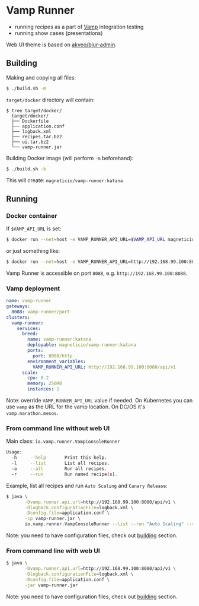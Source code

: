 # Vamp Runner

- running recipes as a part of [Vamp](https://github.com/magneticio/vamp) integration testing
- running show cases (presentations)

Web UI theme is based on [akveo/blur-admin](https://github.com/akveo/blur-admin).

## Building

Making and copying all files:

```sh
$ ./build.sh -m
```

`target/docker` directory will contain:

```
$ tree target/docker/
  target/docker/
  ├── Dockerfile
  ├── application.conf
  ├── logback.xml
  ├── recipes.tar.bz2
  ├── ui.tar.bz2
  └── vamp-runner.jar
```

Building Docker image (will perform `-m` beforehand):

```sh
$ ./build.sh -b
```

This will create: `magneticio/vamp-runner:katana`

## Running

### Docker container

If `$VAMP_API_URL` is set:

```sh
$ docker run --net=host -e VAMP_RUNNER_API_URL=$VAMP_API_URL magneticio/vamp-runner:katana
```

or just something like:

```sh
$ docker run --net=host -e VAMP_RUNNER_API_URL=http://192.168.99.100:8080/api/v1 magneticio/vamp-runner:katana
```

Vamp Runner is accessible on port `8088`, e.g. `http://192.168.99.100:8088`.

### Vamp deployment

```yaml
name: vamp-runner
gateways:
  8088: vamp-runner/port
clusters:
  vamp-runner:
    services:
      breed:
        name: vamp-runner:katana
        deployable: magneticio/vamp-runner:katana
        ports:
          port: 8088/http
        environment_variables:
          VAMP_RUNNER_API_URL: http://192.168.99.100:8080/api/v1
      scale:
        cpu: 0.2       
        memory: 256MB
        instances: 1
```

Note: override `VAMP_RUNNER_API_URL` value if needed. On Kubernetes you can use `vamp` as the URL for the vamp location. On DC/OS it's `vamp.marathon.mesos`.

### From command line without web UI

Main class: `io.vamp.runner.VampConsoleRunner`

```sh
Usage:
  -h     --help       Print this help.
  -l     --list       List all recipes.
  -a     --all        Run all recipes.
  -r     --run        Run named recipe(s).
```

Example, list all recipes and run `Auto Scaling` and `Canary Release`: 

```sh
$ java \
       -Dvamp.runner.api.url=http://192.168.99.100:8080/api/v1 \
       -Dlogback.configurationFile=logback.xml \
       -Dconfig.file=application.conf \
       -cp vamp-runner.jar \
       io.vamp.runner.VampConsoleRunner --list --run "Auto Scaling" --run "Canary Release"
```

Note: you need to have configuration files, check out [building](#building) section.

### From command line with web UI 

```sh
$ java \
       -Dvamp.runner.api.url=http://192.168.99.100:8080/api/v1 \
       -Dlogback.configurationFile=logback.xml \
       -Dconfig.file=application.conf \
       -jar vamp-runner.jar
```

Note: you need to have configuration files, check out [building](#building) section.
